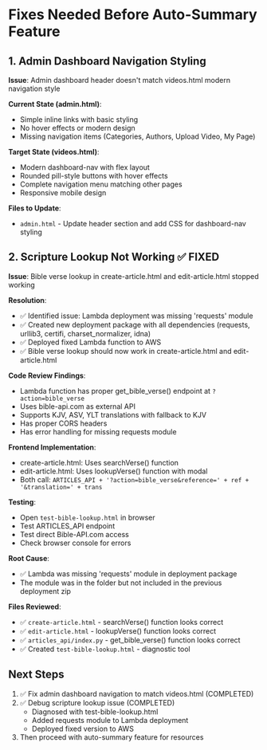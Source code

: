 # Fixes Needed Before Auto-Summary Feature

## 1. Admin Dashboard Navigation Styling

**Issue**: Admin dashboard header doesn't match videos.html modern navigation style

**Current State (admin.html)**:
- Simple inline links with basic styling
- No hover effects or modern design
- Missing navigation items (Categories, Authors, Upload Video, My Page)

**Target State (videos.html)**:
- Modern dashboard-nav with flex layout
- Rounded pill-style buttons with hover effects
- Complete navigation menu matching other pages
- Responsive mobile design

**Files to Update**:
- `admin.html` - Update header section and add CSS for dashboard-nav styling

## 2. Scripture Lookup Not Working ✅ FIXED

**Issue**: Bible verse lookup in create-article.html and edit-article.html stopped working

**Resolution**:
- ✅ Identified issue: Lambda deployment was missing 'requests' module
- ✅ Created new deployment package with all dependencies (requests, urllib3, certifi, charset_normalizer, idna)
- ✅ Deployed fixed Lambda function to AWS
- ✅ Bible verse lookup should now work in create-article.html and edit-article.html

**Code Review Findings**:
- Lambda function has proper get_bible_verse() endpoint at `?action=bible_verse`
- Uses bible-api.com as external API
- Supports KJV, ASV, YLT translations with fallback to KJV
- Has proper CORS headers
- Has error handling for missing requests module

**Frontend Implementation**:
- create-article.html: Uses searchVerse() function
- edit-article.html: Uses lookupVerse() function with modal
- Both call: `ARTICLES_API + '?action=bible_verse&reference=' + ref + '&translation=' + trans`

**Testing**:
- Open `test-bible-lookup.html` in browser
- Test ARTICLES_API endpoint
- Test direct Bible-API.com access
- Check browser console for errors

**Root Cause**:
- ✅ Lambda was missing 'requests' module in deployment package
- The module was in the folder but not included in the previous deployment zip

**Files Reviewed**:
- ✅ `create-article.html` - searchVerse() function looks correct
- ✅ `edit-article.html` - lookupVerse() function looks correct
- ✅ `articles_api/index.py` - get_bible_verse() function looks correct
- ✅ Created `test-bible-lookup.html` - diagnostic tool

## Next Steps

1. ✅ Fix admin dashboard navigation to match videos.html (COMPLETED)
2. ✅ Debug scripture lookup issue (COMPLETED)
   - Diagnosed with test-bible-lookup.html
   - Added requests module to Lambda deployment
   - Deployed fixed version to AWS
3. Then proceed with auto-summary feature for resources

